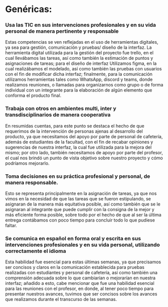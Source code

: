 # Genéricas:

### Usa las TIC en sus intervenciones profesionales y en su vida personal de manera pertinente y responsable

Estas competencias se ven reflejadas en el uso de herramientas digitales, ya sea para gestión, comunicación y pruebas/ diseño de la interfaz. La herramienta digital utilizada para la gestión del proyecto fue trello, en el cual llevábamos las tareas, así como también la estimación de puntos y asignaciones de tareas; para el diseño de interfaz Utilizamos figma, en la cual realizábamos el modelado, así como también las pruebas con usuarios con el fin de modificar dicha interfaz; finalmente, para la comunicación utilizamos herramientas tales como WhatsApp, discord y teams, donde realizamos reuniones, o llamadas para organizarnos como grupo o de forma individual con un integrante para la elaboración de algún elemento que conforma el producto final.  

### Trabaja con otros en ambientes multi, inter y transdisciplinarios de manera cooperativa  

En resumidas cuentas, para este punto se destaca el hecho de que requerimos de la intervención de personas ajenas al desarrollo del producto, ya que necesitamos del apoyo por parte de personal de cafetería, además de estudiantes de la facultad, con el fin de recabar opiniones y sugerencias de nuestra interfaz, la cual fue utilizada para la mejora del mismo; por otro lado, también necesitamos de apoyo por parte del profesor, el cual nos brindó un punto de vista objetivo sobre nuestro proyecto y cómo podríamos mejorarlo.  

### Toma decisiones en su práctica profesional y personal, de manera responsable.  

Esto se representa principalmente en la asignación de tareas, ya que nos vimos en la necesidad de que las tareas que se fueron estipulando, se asignaran de la manera más equitativa posible, así como también que se le asignaran al integrante que puede cumplir con la consigna de la mejor y más eficiente forma posible, sobre todo por el hecho de que al ser la última entrega contábamos con poco tiempo para concluir todo lo que pudiese faltar.  

### Se comunica en español en forma oral y escrita en sus intervenciones profesionales y en su vida personal, utilizando correctamente el idioma  

Esta habilidad fue esencial para estas últimas semanas, ya que precisamos ser concisos y claros en la comunicación establecida para pruebas realizadas con estudiantes y personal de cafetería, así como también una comprensión adecuada sobre lo que cambiarían o mejorarían en nuestra interfaz; añadido a esto, cabe mencionar que fue una habilidad esencial para las reuniones con el profesor, en donde, al tener poco tiempo para presentar nuestros avances, tuvimos que ser concisos sobre los avances que realizamos durante el transcurso de las semanas. 
